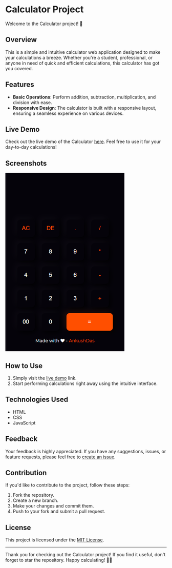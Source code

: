 # Calculator Project

Welcome to the Calculator project! 🚀

## Overview

This is a simple and intuitive calculator web application designed to make your calculations a breeze. Whether you're a student, professional, or anyone in need of quick and efficient calculations, this calculator has got you covered.

## Features

- **Basic Operations**: Perform addition, subtraction, multiplication, and division with ease.
- **Responsive Design**: The calculator is built with a responsive layout, ensuring a seamless experience on various devices.

## Live Demo

Check out the live demo of the Calculator [here](https://dasankush.github.io/Calculator). Feel free to use it for your day-to-day calculations!

## Screenshots

![Calculator Screenshot](/Screenshot%202023-11-29%20010804.png)

## How to Use

1. Simply visit the [live demo](https://dasankush.github.io/Calculator) link.
2. Start performing calculations right away using the intuitive interface.

## Technologies Used

- HTML
- CSS
- JavaScript

## Feedback

Your feedback is highly appreciated. If you have any suggestions, issues, or feature requests, please feel free to [create an issue](https://github.com/dasankush/Calculator/issues).

## Contribution

If you'd like to contribute to the project, follow these steps:

1. Fork the repository.
2. Create a new branch.
3. Make your changes and commit them.
4. Push to your fork and submit a pull request.

## License

This project is licensed under the [MIT License](LICENSE).

---

Thank you for checking out the Calculator project! If you find it useful, don't forget to star the repository. Happy calculating! 🧮✨